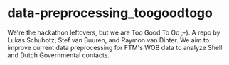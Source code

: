 # data-preprocessing_toogoodtogo
We're the hackathon leftovers, but we are Too Good To Go ;-). A repo by Lukas Schubotz, Stef van Buuren, and Raymon van Dinter. We aim to improve current data preprocessing for FTM's WOB data to analyze Shell and Dutch Governmental contacts.
